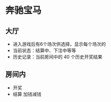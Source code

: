 # 奔驰宝马

## 大厅
- 进入游戏后有6个场次供选择，显示每个场次的
- 当前状态：结算中、下注中等等
- 历史记录：当前房间中的 40 个历史开奖结果

## 房间内
- 开奖
- 结算 加钱减钱